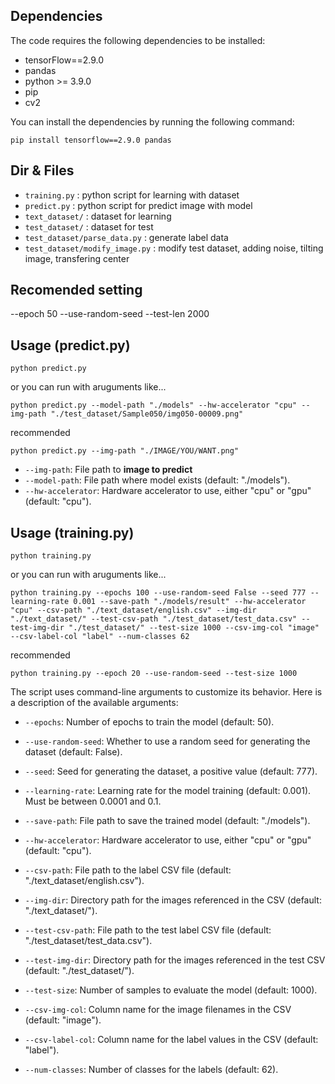 ## Dependencies

The code requires the following dependencies to be installed:
- tensorFlow==2.9.0
- pandas
- python >= 3.9.0
- pip
- cv2

You can install the dependencies by running the following command:

```
pip install tensorflow==2.9.0 pandas
```
## Dir & Files
- `training.py` : python script for learning with dataset
- `predict.py` : python script for predict image with model
- `text_dataset/` : dataset for learning
- `test_dataset/` : dataset for test
- `test_dataset/parse_data.py` : generate label data
- `test_dataset/modify_image.py` : modify test dataset, adding noise, tilting image, transfering center

## Recomended setting
--epoch 50 --use-random-seed --test-len 2000

## Usage (predict.py)
```
python predict.py
```
or you can run with aruguments like...
```
python predict.py --model-path "./models" --hw-accelerator "cpu" --img-path "./test_dataset/Sample050/img050-00009.png" 
```

recommended
```
python predict.py --img-path "./IMAGE/YOU/WANT.png" 
```
- `--img-path`: File path to **image to predict**
- `--model-path`: File path where model exists (default: "./models").
- `--hw-accelerator`: Hardware accelerator to use, either "cpu" or "gpu" (default: "cpu").


## Usage (training.py)
```
python training.py
```
or you can run with aruguments like...
```
python training.py --epochs 100 --use-random-seed False --seed 777 --learning-rate 0.001 --save-path "./models/result" --hw-accelerator "cpu" --csv-path "./text_dataset/english.csv" --img-dir "./text_dataset/" --test-csv-path "./test_dataset/test_data.csv" --test-img-dir "./test_dataset/" --test-size 1000 --csv-img-col "image" --csv-label-col "label" --num-classes 62
```

recommended
```
python training.py --epoch 20 --use-random-seed --test-size 1000
```

The script uses command-line arguments to customize its behavior. Here is a description of the available arguments:

- `--epochs`: Number of epochs to train the model (default: 50).
- `--use-random-seed`: Whether to use a random seed for generating the dataset (default: False).
- `--seed`: Seed for generating the dataset, a positive value (default: 777).
- `--learning-rate`: Learning rate for the model training (default: 0.001). Must be between 0.0001 and 0.1.
- `--save-path`: File path to save the trained model (default: "./models").
- `--hw-accelerator`: Hardware accelerator to use, either "cpu" or "gpu" (default: "cpu").

- `--csv-path`: File path to the label CSV file (default: "./text_dataset/english.csv").
- `--img-dir`: Directory path for the images referenced in the CSV (default: "./text_dataset/").
- `--test-csv-path`: File path to the test label CSV file (default: "./test_dataset/test_data.csv").
- `--test-img-dir`: Directory path for the images referenced in the test CSV (default: "./test_dataset/").
- `--test-size`: Number of samples to evaluate the model (default: 1000).
- `--csv-img-col`: Column name for the image filenames in the CSV (default: "image").
- `--csv-label-col`: Column name for the label values in the CSV (default: "label").
- `--num-classes`: Number of classes for the labels (default: 62).
